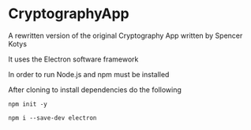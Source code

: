 # CryptographyApp
A rewritten version of the original Cryptography App written by Spencer Kotys

It uses the Electron software framework

In order to run Node.js and npm must be installed

After cloning to install dependencies do the following

`npm init -y`

`npm i --save-dev electron`
